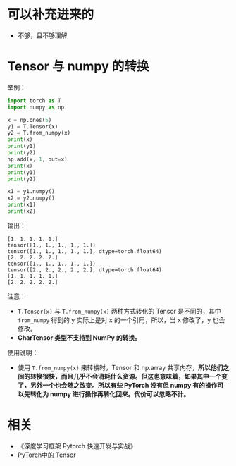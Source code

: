 
# 可以补充进来的

- 不够，且不够理解

# Tensor 与 numpy 的转换

举例：

```py
import torch as T
import numpy as np

x = np.ones(5)
y1 = T.Tensor(x)
y2 = T.from_numpy(x)
print(x)
print(y1)
print(y2)
np.add(x, 1, out=x)
print(x)
print(y1)
print(y2)

x1 = y1.numpy()
x2 = y2.numpy()
print(x1)
print(x2)
```

输出：

```
[1. 1. 1. 1. 1.]
tensor([1., 1., 1., 1., 1.])
tensor([1., 1., 1., 1., 1.], dtype=torch.float64)
[2. 2. 2. 2. 2.]
tensor([1., 1., 1., 1., 1.])
tensor([2., 2., 2., 2., 2.], dtype=torch.float64)
[1. 1. 1. 1. 1.]
[2. 2. 2. 2. 2.]
```

注意：

- `T.Tensor(x)` 与 `T.from_numpy(x)` 两种方式转化的 Tensor 是不同的，其中 `from_numpy` 得到的 y 实际上是对 x 的一个引用，所以，当 x 修改了，y 也会修改。
- **CharTensor 类型不支持到 NumPy 的转换。**

使用说明：

- 使用 `T.from_numpy(x)` 来转换时，Tensor 和 np.array 共享内存，**所以他们之间的转换很快，而且几乎不会消耗什么资源。但这也意味着，如果其中一个变了，另外一个也会随之改变。所以有些 PyTorch 没有但 numpy 有的操作可以先转化为 numpy 进行操作再转化回来。代价可以忽略不计。**






# 相关

- 《深度学习框架 Pytorch 快速开发与实战》
- [PyTorch中的 Tensor](https://blog.csdn.net/tfcy694/article/details/80330616)
